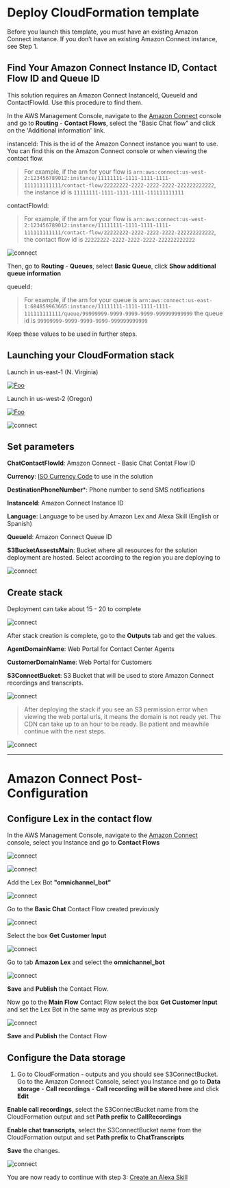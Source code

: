 # Deploy CloudFormation template 

Before you launch this template, you must have an existing Amazon Connect instance. If you don’t have an existing Amazon Connect instance, see Step 1.

## Find Your Amazon Connect Instance ID, Contact Flow ID and Queue ID

This solution requires an Amazon Connect InstanceId, QueueId and ContactFlowId. Use this procedure to find them.

In the AWS Management Console, navigate to the [Amazon Connect](https://console.aws.amazon.com/connect) console and go to **Routing** - **Contact Flows**, select the "Basic Chat flow" and click on the 'Additional information' link.

instanceId: This is the id of the Amazon Connect instance you want to use. You can find this on the Amazon Connect console or when viewing the contact flow. 

> For example, if the arn for your flow is ```arn:aws:connect:us-west-2:123456789012:instance/11111111-1111-1111-1111-111111111111/contact-flow/22222222-2222-2222-2222-222222222222```, the instance id is ```11111111-1111-1111-1111-111111111111```

contactFlowId: 

> For example, if the arn for your flow is ```arn:aws:connect:us-west-2:123456789012:instance/11111111-1111-1111-1111-111111111111/contact-flow/22222222-2222-2222-2222-222222222222```, the contact flow id is ```22222222-2222-2222-2222-222222222222```

![connect](./images/Picture_info.png)

Then, go to **Routing** - **Queues**, select **Basic Queue**, click **Show additional queue information**

queueId: 

> For example, if the arn for your queue is ```arn:aws:connect:us-east-1:684859963665:instance/11111111-1111-1111-1111-111111111111/queue/99999999-9999-9999-9999-999999999999``` the queue id is ```99999999-9999-9999-9999-999999999999```

Keep these values to be used in further steps.

## Launching your CloudFormation stack

Launch in us-east-1 (N. Virginia)

[![Foo](https://d2908q01vomqb2.cloudfront.net/b6692ea5df920cad691c20319a6fffd7a4a766b8/2020/07/15/LaunchStack_0720.png)](https://us-east-1.console.aws.amazon.com/cloudformation/home#/stacks/new?stackName=MultiChannelCustomerEngagement&templateURL=https://omnichannel-assets-us-east-1.s3.amazonaws.com/cloudformation/NestedCloudformation.yaml)

Launch in us-west-2 (Oregon)

[![Foo](https://d2908q01vomqb2.cloudfront.net/b6692ea5df920cad691c20319a6fffd7a4a766b8/2020/07/15/LaunchStack_0720.png)](https://us-west-2.console.aws.amazon.com/cloudformation/home#/stacks/new?stackName=MultiChannelCustomerEngagement&templateURL=https://omnichannel-assets-us-west-2.s3.amazonaws.com/cloudformation/NestedCloudformation.yaml)

![connect](./images/image%20(20).png)

## Set parameters

**ChatContactFlowId**: Amazon Connect - Basic Chat Contat Flow ID

**Currency**: [ISO Currency Code](https://en.wikipedia.org/wiki/ISO_4217ISO) to use in the solution

**DestinationPhoneNumber***: Phone number to send SMS notifications

**InstanceId**: Amazon Connect Instance ID

**Language**: Language to be used by Amazon Lex and Alexa Skill (English or Spanish)

**QueueId**: Amazon Connect Queue ID

**S3BucketAssestsMain**: Bucket where all resources for the solution deployment are hosted. Select according to the region you are deploying to

![connect](./images/image%20(21).png)

## Create stack

Deployment can take about 15 - 20 to complete

![connect](./images/image%20(22).png)

After stack creation is complete, go to the **Outputs** tab and get the values.

**AgentDomainName**: Web Portal for Contact Center Agents

**CustomerDomainName**: Web Portal for Customers

**S3ConnectBucket**: S3 Bucket that will be used to store Amazon Connect recordings and transcripts.

![connect](./images/image%20(23).png)

> After deploying the stack if you see an S3 permission error when viewing the web portal urls, it means the domain is not ready yet. The CDN can take up to an hour to be ready. Be patient and meawhile continue with the next steps.

![connect](./images/image%20(24).png)


---
# Amazon Connect Post-Configuration

## Configure Lex in the contact flow

In the AWS Management Console, navigate to the [Amazon Connect](https://console.aws.amazon.com/connect) console, select you Instance and go to **Contact Flows**

![connect](./images/image%20(25).png)

![connect](./images/image%20(27).png)

Add the Lex Bot **"omnichannel_bot"**

![connect](./images/image%20(28).png)

Go to the **Basic Chat** Contact Flow created previously

![connect](./images/image%20(31).png)

Select the box **Get Customer Input**

![connect](./images/image%20(32).png)

 Go to tab **Amazon Lex** and select the **omnichannel_bot**

![connect](./images/image%20(34).png)

**Save** and **Publish** the Contact Flow.

Now go to the **Main Flow** Contact Flow select the box **Get Customer Input** and set the Lex Bot in the same way as previous step

![connect](./images/image%20(35).png)

**Save** and **Publish** the Contact Flow

## Configure the Data storage

1. Go to CloudFormation - outputs and you should see S3ConnectBucket. Go to the Amazon Connect Console, select you Instance and go to **Data storage** - **Call recordings** - **Call recording will be stored here** and click **Edit**

**Enable call recordings**, select the S3ConnectBucket name from the CloudFormation output and set **Path prefix** to **CallRecordings**

**Enable chat transcripts**, select the S3ConnectBucket name from the CloudFormation output and set **Path prefix** to **ChatTranscripts**

**Save** the changes.

![connect](./images/image-datastorage.png)

You are now ready to continue with step 3: [Create an Alexa Skill](./03_AlexaSkill/README.md)
